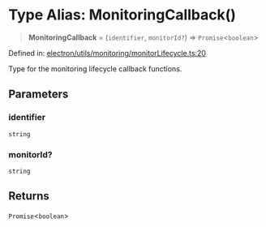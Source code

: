 # Type Alias: MonitoringCallback()

> **MonitoringCallback** = (`identifier`, `monitorId?`) => `Promise`\<`boolean`\>

Defined in: [electron/utils/monitoring/monitorLifecycle.ts:20](https://github.com/Nick2bad4u/Uptime-Watcher/blob/3cce0c3b352c8390536ca3c7399ece50a05faf18/electron/utils/monitoring/monitorLifecycle.ts#L20)

Type for the monitoring lifecycle callback functions.

## Parameters

### identifier

`string`

### monitorId?

`string`

## Returns

`Promise`\<`boolean`\>
